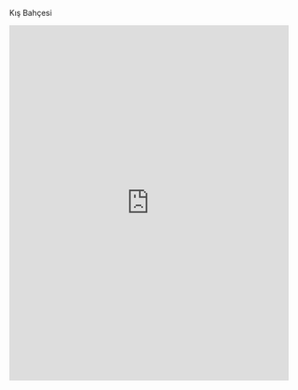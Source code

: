 Kış Bahçesi
<iframe width="100%" height="640" frameborder="0" allow="xr-spatial-tracking; gyroscope; accelerometer" allowfullscreen scrolling="no" src="https://kuula.co/share/collection/7F3bF?logo=1&info=1&fs=1&vr=0&sd=1&gyro=0&thumbs=1"></iframe>
